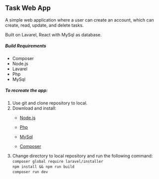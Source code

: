 ## Task Web App

A simple web application where a user can create an account, which can create, read, update, and delete tasks.

Built on Lavarel, React with MySql as database.

##### Build Requirements
- Composer
- Node.js
- Lavarel
- Php
- MySql

##### To recreate the app:
1. Use git and clone repository to local.
2. Download and install:
    - [Node.js](https://nodejs.org/)
    - [Php](https://www.php.net/downloads.php)
    
    - [MySql](https://www.mysql.com/downloads/)
    - [Composer](https://getcomposer.org/)
3. Change directory to local repository and run the following command: <br>
 `composer global require laravel/installer ` <br>
 `npm install && npm run build` <br>
  `composer run dev` <br>